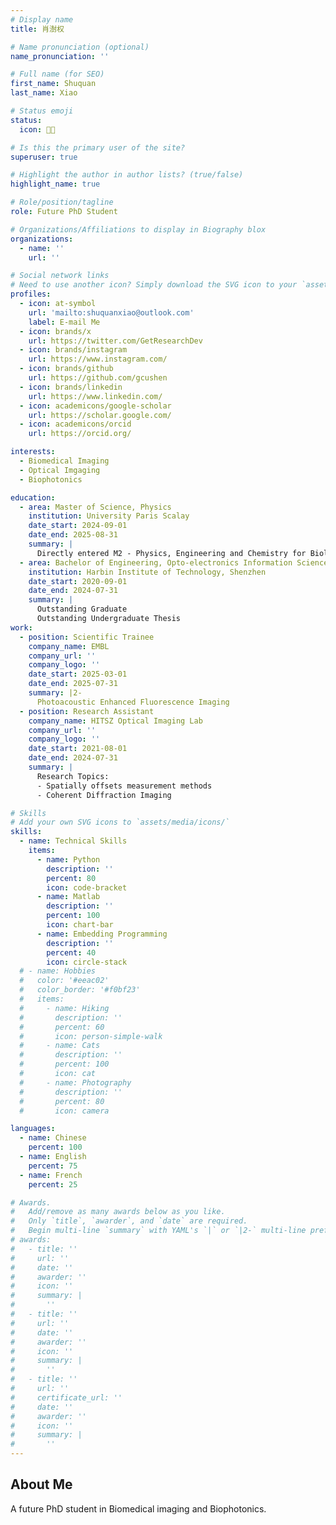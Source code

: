 ```yaml
---
# Display name
title: 肖澍权

# Name pronunciation (optional)
name_pronunciation: ''

# Full name (for SEO)
first_name: Shuquan
last_name: Xiao

# Status emoji
status:
  icon: 🧑‍🎓

# Is this the primary user of the site?
superuser: true

# Highlight the author in author lists? (true/false)
highlight_name: true

# Role/position/tagline
role: Future PhD Student

# Organizations/Affiliations to display in Biography blox
organizations:
  - name: ''
    url: ''

# Social network links
# Need to use another icon? Simply download the SVG icon to your `assets/media/icons/` folder.
profiles:
  - icon: at-symbol
    url: 'mailto:shuquanxiao@outlook.com'
    label: E-mail Me
  - icon: brands/x
    url: https://twitter.com/GetResearchDev
  - icon: brands/instagram
    url: https://www.instagram.com/
  - icon: brands/github
    url: https://github.com/gcushen
  - icon: brands/linkedin
    url: https://www.linkedin.com/
  - icon: academicons/google-scholar
    url: https://scholar.google.com/
  - icon: academicons/orcid
    url: https://orcid.org/

interests:
  - Biomedical Imaging
  - Optical Imgaging
  - Biophotonics

education:
  - area: Master of Science, Physics
    institution: University Paris Scalay
    date_start: 2024-09-01
    date_end: 2025-08-31
    summary: |
      Directly entered M2 - Physics, Engineering and Chemistry for Biology
  - area: Bachelor of Engineering, Opto-electronics Information Science and Engineering
    institution: Harbin Institute of Technology, Shenzhen
    date_start: 2020-09-01
    date_end: 2024-07-31
    summary: |
      Outstanding Graduate
      Outstanding Undergraduate Thesis
work:
  - position: Scientific Trainee
    company_name: EMBL
    company_url: ''
    company_logo: ''
    date_start: 2025-03-01
    date_end: 2025-07-31
    summary: |2-
      Photoacoustic Enhanced Fluorescence Imaging
  - position: Research Assistant
    company_name: HITSZ Optical Imaging Lab
    company_url: ''
    company_logo: ''
    date_start: 2021-08-01
    date_end: 2024-07-31
    summary: |
      Research Topics: 
      - Spatially offsets measurement methods
      - Coherent Diffraction Imaging

# Skills
# Add your own SVG icons to `assets/media/icons/`
skills:
  - name: Technical Skills
    items:
      - name: Python
        description: ''
        percent: 80
        icon: code-bracket
      - name: Matlab
        description: ''
        percent: 100
        icon: chart-bar
      - name: Embedding Programming
        description: ''
        percent: 40
        icon: circle-stack
  # - name: Hobbies
  #   color: '#eeac02'
  #   color_border: '#f0bf23'
  #   items:
  #     - name: Hiking
  #       description: ''
  #       percent: 60
  #       icon: person-simple-walk
  #     - name: Cats
  #       description: ''
  #       percent: 100
  #       icon: cat
  #     - name: Photography
  #       description: ''
  #       percent: 80
  #       icon: camera

languages:
  - name: Chinese
    percent: 100
  - name: English
    percent: 75
  - name: French
    percent: 25

# Awards.
#   Add/remove as many awards below as you like.
#   Only `title`, `awarder`, and `date` are required.
#   Begin multi-line `summary` with YAML's `|` or `|2-` multi-line prefix and indent 2 spaces below.
# awards:
#   - title: ''
#     url: ''
#     date: ''
#     awarder: ''
#     icon: ''
#     summary: |
#       ''
#   - title: ''
#     url: ''
#     date: ''
#     awarder: ''
#     icon: ''
#     summary: |
#       ''
#   - title: ''
#     url: ''
#     certificate_url: ''
#     date: ''
#     awarder: ''
#     icon: ''
#     summary: |
#       ''
---
```


## About Me

A future PhD student in Biomedical imaging and Biophotonics. 
